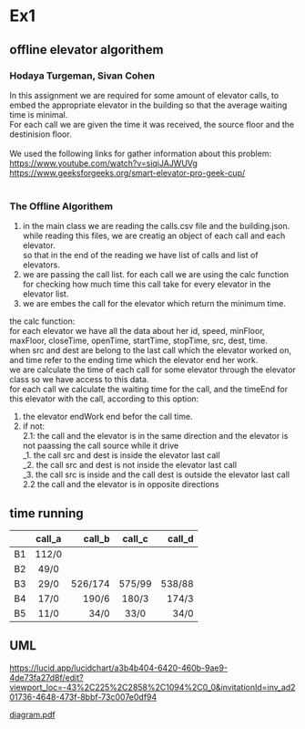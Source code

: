 # Ex1
## offline elevator algorithem <br>
### Hodaya Turgeman, Sivan Cohen <br>

In this assignment we are required for some amount of elevator calls, to embed the appropriate elevator in the building so that the average waiting time is minimal.\
For each call we are given the time it was received, the source floor and the destinision floor.\
<br>
We used the following links for gather information about this problem: <br>
https://www.youtube.com/watch?v=siqiJAJWUVg <br>
https://www.geeksforgeeks.org/smart-elevator-pro-geek-cup/
<br>
<br>
### The Offline Algorithem <br>
1. in the main class we are reading the calls.csv file and the building.json. <br>
while reading this files, we are creatig an object of each call and each elevator. <br>
so that in the end of the reading we have list of calls and list of elevators. <br>
2. we are passing the call list. for each call we are using the calc function for checking how much time this call take for every elevator in the elevator list. <br>
3. we are embes the call for the elevator which return the minimum time.

the calc function: <br>
for each elevator we have all the data about her id, speed, minFloor, maxFloor, closeTime, openTime, startTime, stopTime, src, dest, time. <br>
when src and dest are belong to the last call which the elevator worked on, and time refer to the ending time which the elevator end her work. <br>
we are calculate the time of each call for some elevator through the elevator class so we have access to this data. <br>
for each call we calculate the waiting time for the call, and the timeEnd for this elevator with the call, according to this option: <br>
1. the elevator endWork end befor the call time. <br>
2. if not: <br>
2.1: the call and the elevator is in the same direction and the elevator is not paassing the call source while it drive <br>
_1. the call src and dest is inside the elevator last call <br>
_2. the call src and dest is not inside the elevator last call <br>
_3. the call src is inside and the call dest is outside the elevator last call <br>
2.2  the call and the elevator is in opposite directions <br>

## time running

|  | call_a  | call_b | call_c | call_d |
| :---         |     :---:      |          ---: |     :---:      |          ---: | 
| B1   | 112/0     |      |          |         |
| B2     | 49/0      |       |           |           |
| B3    | 29/0     | 526/174     |    575/99      |          538/88  |
| B4           | 17/0           | 190/6        | 180/3       |     174/3    |  
| B5           | 11/0           | 34/0         | 33/0        |     34/0     |

## UML
https://lucid.app/lucidchart/a3b4b404-6420-460b-9ae9-4de73fa27d8f/edit?viewport_loc=-43%2C225%2C2858%2C1094%2C0_0&invitationId=inv_ad201736-4648-473f-8bbf-73c007e0df94

[diagram.pdf](https://github.com/HTUR5/Ex1/files/7567075/diagram.pdf)



